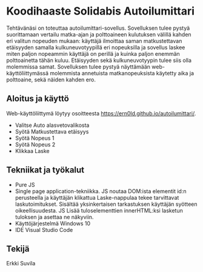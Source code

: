 # Koodihaaste Solidabis Autoilumittari

Tehtävänäsi on toteuttaa autoilumittari-sovellus. Sovelluksen tulee pystyä suorittamaan vertailu matka-ajan ja polttoaineen kulutuksen välillä kahden eri valitun nopeuden mukaan: käyttäjä ilmoittaa saman matkustettavan etäisyyden samalla kulkuneuvotyypillä eri nopeuksilla ja sovellus laskee miten paljon nopeammin käyttäjä on perillä ja kuinka paljon enemmän polttoainetta tähän kuluu. Etäisyyden sekä kulkuneuvotyypin tulee siis olla molemmissa samat. Sovelluksen tulee pystyä näyttämään web-käyttöliittymässä molemmista annetuista matkanopeuksista käytetty aika ja polttoaine, sekä näiden kahden ero.

## Aloitus ja käyttö

Web-käyttöliittymä löytyy osoitteesta https://ern0ld.github.io/autoilumittari/.
* Valitse Auto alasvetovalikosta 
* Syötä Matkustettava etäisyys
* Syötä Nopeus 1
* Syötä Nopeus 2
* Klikkaa Laske

## Tekniikat ja työkalut

* Pure JS
* Single page application-tekniikka. JS noutaa DOM:ista elementit id:n perusteella ja käyttäjän klikattua Laske-nappulaa tekee tarvittavat laskutoimitukset. Sisältää yksinkertaisen tarkastuksen käyttäjän syötteen oikeellisuudesta. JS Lisää tuloselementtien innerHTML:ksi lasketun tuloksen ja asettaa ne näkyviin. 
* Käyttöjärjestelmä Windows 10
* IDE Visual Studio Code

## Tekijä

Erkki Suvila



